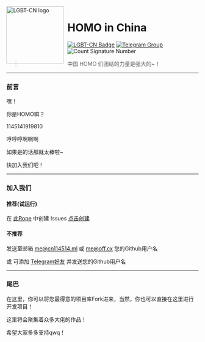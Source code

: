<img width="150" height="150" align="left" style="float: left; margin: 0 10px 0 0;" alt="LGBT-CN logo" src="https://avatars.githubusercontent.com/u/115162810?s=88&v=4">

# HOMO in China

[![LGBT-CN Badge](https://img.shields.io/badge/Support-LGBTQIA-FF0000)](https://github.com/CNHOMO)
[![Telegram Group](https://img.shields.io/badge/Telegram-CNHOMO-FFA500.svg)](https://t.me/CNHOMO)
![Count Signature Number](https://github.com/LGBT-CN/LGBTQIA-in-China/workflows/Count%20Signature%20Number/badge.svg?style=flat-square)

> 中国 HOMO 们团结的力量是强大的~！

---

### 前言

嘿！

你是HOMO嘛？

1145141919810

哼哼哼啊啊啊

如果是的话那就太棒啦~

快加入我们吧！

---

### 加入我们

#### 推荐(试运行)

在 [此Rope](https://github.com/CNHOMO/About) 中创建 Issues [点击创建](https://github.com/CNHOMO/About/issues/new/choose)

#### 不推荐

发送至邮箱 me@cn114514.ml 或 me@off.cx 您的Github用户名

或 可添加 [Telegram好友](https://t.me/NiuFuyu_CN) 并发送您的Github用户名

---

### 尾巴

在这里，你可以将您最得意的项目库Fork进来，当然，你也可以直接在这里进行开发项目！

这里将会聚集着众多大佬的作品！

希望大家多多支持qwq！
